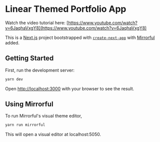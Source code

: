 # Linear Themed Portfolio App

Watch the video tutorial here: [https://www.youtube.com/watch?v=6JaqhaVxgY8](https://www.youtube.com/watch?v=6JaqhaVxgY8)

This is a [Next.js](https://nextjs.org/) project bootstrapped with [`create-next-app`](https://github.com/vercel/next.js/tree/canary/packages/create-next-app) with [Mirrorful](https://www.mirrorful.com/) added.

## Getting Started

First, run the development server:

```bash
yarn dev
```

Open [http://localhost:3000](http://localhost:3000) with your browser to see the result.

## Using Mirrorful

To run Mirrorful's visual theme editor,

```bash
yarn run mirrorful
```

This will open a visual editor at localhost:5050.
